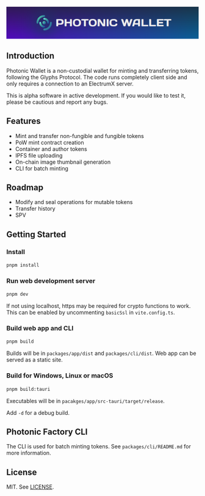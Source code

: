<p align="center">
  <img src="./splash.png">
</p>

## Introduction

Photonic Wallet is a non-custodial wallet for minting and transferring tokens, following the Glyphs Protocol. The code runs completely client side and only requires a connection to an ElectrumX server.

This is alpha software in active development. If you would like to test it, please be cautious and report any bugs.

## Features

- Mint and transfer non-fungible and fungible tokens
- PoW mint contract creation
- Container and author tokens
- IPFS file uploading
- On-chain image thumbnail generation
- CLI for batch minting

## Roadmap

- Modify and seal operations for mutable tokens
- Transfer history
- SPV

## Getting Started

### Install

```bash
pnpm install
```

### Run web development server

```bash
pnpm dev
```

If not using localhost, https may be required for crypto functions to work. This can be enabled by uncommenting `basicSsl` in `vite.config.ts`.

### Build web app and CLI

```bash
pnpm build
```

Builds will be in `packages/app/dist` and `packages/cli/dist`. Web app can be served as a static site.

### Build for Windows, Linux or macOS

```bash
pnpm build:tauri
```

Executables will be in `pacakges/app/src-tauri/target/release`.

Add `-d` for a debug build.

## Photonic Factory CLI

The CLI is used for batch minting tokens. See `packages/cli/README.md` for more information.

## License

MIT. See [LICENSE](LICENSE).
